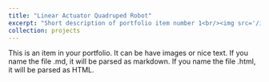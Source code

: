 ```yaml
---
title: "Linear Actuator Quadruped Robot"
excerpt: "Short description of portfolio item number 1<br/><img src='/images/LinearQuad.jpg'>"
collection: projects
---
```


This is an item in your portfolio. It can be have images or nice text. If you name the file .md, it will be parsed as markdown. If you name the file .html, it will be parsed as HTML. 
